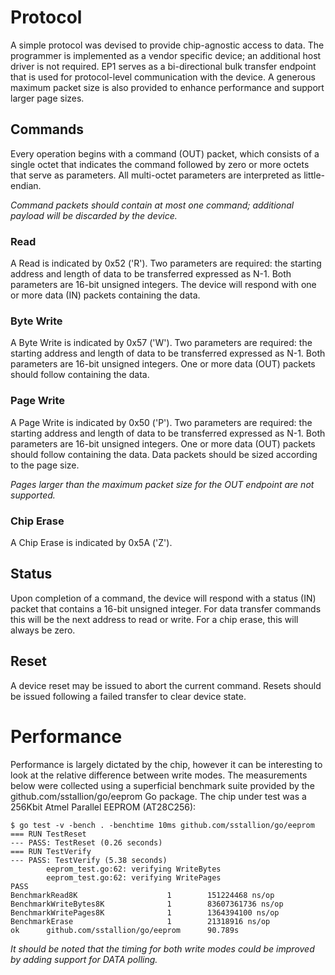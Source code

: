 # Protocol

A simple protocol was devised to provide chip-agnostic access to data. The
programmer is implemented as a vendor specific device; an additional host
driver is not required. EP1 serves as a bi-directional bulk transfer endpoint
that is used for protocol-level communication with the device. A generous
maximum packet size is also provided to enhance performance and support larger
page sizes.

## Commands
Every operation begins with a command (OUT) packet, which consists
of a single octet that indicates the command followed by zero or more octets
that serve as parameters. All multi-octet parameters are interpreted as
little-endian.

_Command packets should contain at most one command; additional payload will be
discarded by the device._

### Read
A Read is indicated by 0x52 ('R'). Two parameters are required: the starting
address and length of data to be transferred expressed as N-1. Both parameters
are 16-bit unsigned integers. The device will respond with one or more data
(IN) packets containing the data.

### Byte Write
A Byte Write is indicated by 0x57 ('W'). Two parameters are required: the
starting address and length of data to be transferred expressed as N-1. Both
parameters are 16-bit unsigned integers. One or more data (OUT) packets should
follow containing the data.

### Page Write
A Page Write is indicated by 0x50 ('P'). Two parameters are required: the
starting address and length of data to be transferred expressed as N-1. Both
parameters are 16-bit unsigned integers. One or more data (OUT) packets should
follow containing the data. Data packets should be sized according to the page
size.

_Pages larger than the maximum packet size for the OUT endpoint are not
supported._

### Chip Erase
A Chip Erase is indicated by 0x5A ('Z').

## Status
Upon completion of a command, the device will respond with a status (IN) packet
that contains a 16-bit unsigned integer. For data transfer commands this will
be the next address to read or write. For a chip erase, this will always be
zero.

## Reset
A device reset may be issued to abort the current command. Resets should be
issued following a failed transfer to clear device state.

# Performance

Performance is largely dictated by the chip, however it can be interesting to
look at the relative difference between write modes. The measurements below
were collected using a superficial benchmark suite provided by the
github.com/sstallion/go/eeprom Go package. The chip under test was a 256Kbit
Atmel Parallel EEPROM (AT28C256):

    $ go test -v -bench . -benchtime 10ms github.com/sstallion/go/eeprom
    === RUN TestReset
    --- PASS: TestReset (0.26 seconds)
    === RUN TestVerify
    --- PASS: TestVerify (5.38 seconds)
            eeprom_test.go:62: verifying WriteBytes
            eeprom_test.go:62: verifying WritePages
    PASS
    BenchmarkRead8K                    1        151224468 ns/op
    BenchmarkWriteBytes8K              1        83607361736 ns/op
    BenchmarkWritePages8K              1        1364394100 ns/op
    BenchmarkErase                     1        21318916 ns/op
    ok      github.com/sstallion/go/eeprom      90.789s

_It should be noted that the timing for both write modes could be improved by
adding support for DATA polling._
